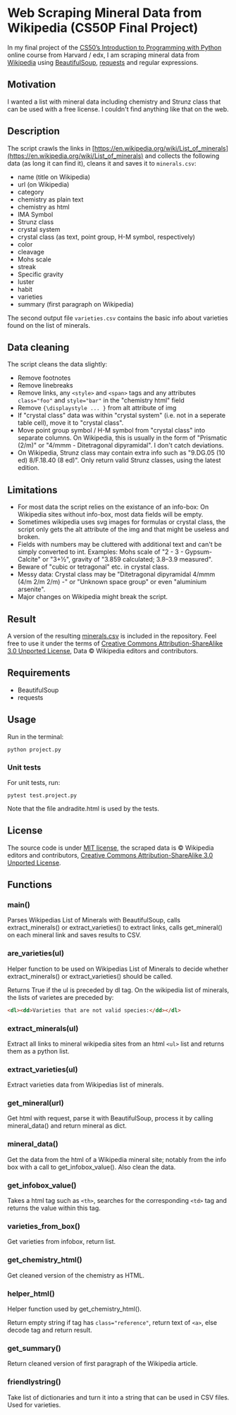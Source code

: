 # Web Scraping Mineral Data from Wikipedia (CS50P Final Project)
In my final project of the [CS50’s Introduction to Programming with Python](https://www.edx.org/course/cs50s-introduction-to-programming-with-python) online course from Harvard / edx, I am scraping mineral data from [Wikipedia](https://en.wikipedia.org/wiki/Main_Page) using [BeautifulSoup](https://www.crummy.com/software/BeautifulSoup/bs4/doc/#), [requests](https://pypi.org/project/requests/) and regular expressions.


## Motivation
I wanted a list with mineral data including chemistry and Strunz class that can be used with a free license. I couldn't find anything like that on the web.

## Description
The script crawls the links in [https://en.wikipedia.org/wiki/List_of_minerals](https://en.wikipedia.org/wiki/List_of_minerals) and collects the following data (as long it can find it), cleans it and saves it to `minerals.csv`:

- name (title on Wikipedia)
- url (on Wikipedia)
- category
- chemistry as plain text
- chemistry as html
- IMA Symbol
- Strunz class
- crystal system
- crystal class (as text, point group, H-M symbol, respectively)
- color
- cleavage
- Mohs scale
- streak
- Specific gravity
- luster
- habit
- varieties
- summary (first paragraph on Wikipedia)

The second output file `varieties.csv` contains the basic info about varieties found on the list of minerals.

## Data cleaning
The script cleans the data slightly:
- Remove footnotes
- Remove linebreaks
- Remove links, any `<style>` and `<span>` tags and any attributes `class="foo"` and `style="bar"` in the "chemistry html" field
- Remove `{\displaystyle ... }` from alt attribute of img
- If "crystal class" data was within "crystal system" (i.e. not in a seperate table cell), move it to "crystal class".
- Move point group symbol / H-M symbol from "crystal class" into separate columns. On Wikipedia, this is usually in the form of "Prismatic (2/m)" or "4/mmm - Ditetragonal dipyramidal". I don't catch deviations.
- On Wikipedia, Strunz class may contain extra info such as "9.DG.05 (10 ed) 8/F.18.40 (8 ed)". Only return valid Strunz classes, using the latest edition.


## Limitations
- For most data the script relies on the existance of an info-box: On Wikipedia sites without info-box, most data fields will be empty.
- Sometimes wikipedia uses svg images for formulas or crystal class, the script only gets the alt attribute of the img and that might be useless and broken.
- Fields with numbers may be cluttered with additional text and can't be simply converted to int. Examples: Mohs scale of "2 - 3 - Gypsum-Calcite" or "3+1⁄2", gravity of "3.859 calculated; 3.8–3.9 measured".
- Beware of "cubic or tetragonal" etc. in crystal class. 
- Messy data: Crystal class may be "Ditetragonal dipyramidal 4/mmm (4/m 2/m 2/m) -" or "Unknown space group" or even "aluminium arsenite".
- Major changes on Wikipedia might break the script.


## Result
A version of the resulting [minerals.csv](https://raw.githubusercontent.com/florianneukirchen/scrape_mineral_data/main/minerals.csv) is included in the repository. Feel free to use it under the terms of [Creative Commons Attribution-ShareAlike 3.0 Unported License](https://en.wikipedia.org/wiki/Wikipedia:Text_of_the_Creative_Commons_Attribution-ShareAlike_3.0_Unported_License), Data © Wikipedia editors and contributors.
## Requirements
- BeautifulSoup
- requests


## Usage
Run in the terminal:
```
python project.py
```
### Unit tests
For unit tests, run:
```
pytest test.project.py
```
Note that the file andradite.html is used by the tests.

## License
The source code is under [MIT license](https://github.com/florianneukirchen/scrape_mineral_data/blob/main/LICENSE), the scraped data is © Wikipedia editors and contributors, [Creative Commons Attribution-ShareAlike 3.0 Unported License](https://en.wikipedia.org/wiki/Wikipedia:Text_of_the_Creative_Commons_Attribution-ShareAlike_3.0_Unported_License).

## Functions

### main()
Parses Wikipedias List of Minerals with BeautifulSoup, calls extract_minerals() or extract_varieties() to extract links, calls get_mineral() on each mineral link and saves results to CSV.

### are_varieties(ul)
Helper function to be used on Wikipedias List of Minerals to decide whether extract_minerals() or extract_varieties() should be called.

Returns True if the ul is preceded by dl tag. On the wikipedia list of minerals, the lists of varietes are preceded by:
```html
<dl><dd>Varieties that are not valid species:</dd></dl>
```
### extract_minerals(ul)
Extract all links to mineral wikipedia sites from an html `<ul>` list and returns them as a python list.

### extract_varieties(ul)
Extract varieties data from Wikipedias list of minerals.

### get_mineral(url)
Get html with request, parse it with BeautifulSoup, process it by calling mineral_data() and return mineral as dict.

### mineral_data()
Get the data from the html of a Wikipedia mineral site; notably from the info box with a call to get_infobox_value(). Also clean the data.

### get_infobox_value()
Takes a html tag such as `<th>`, searches for the corresponding `<td>` tag and returns the value within this tag.

### varieties_from_box()
Get varieties from infobox, return list.

### get_chemistry_html()
Get cleaned version of the chemistry as HTML.

### helper_html()
Helper function used by get_chemistry_html().

Return empty string if tag has `class="reference"`, return text of `<a>`, else decode tag and return result.

### get_summary()
Return cleaned version of first paragraph of the Wikipedia article.

### friendlystring()
Take list of dictionaries and turn it into a string that can be used in CSV files. Used for varieties.
